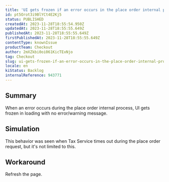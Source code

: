 ```yaml
---
title: 'UI gets frozen if an error occurs in the place order internal process'
id: pt5Orot3i9BlYCt4E2Kj5
status: PUBLISHED
createdAt: 2023-11-28T18:55:54.950Z
updatedAt: 2023-11-28T18:55:55.649Z
publishedAt: 2023-11-28T18:55:55.649Z
firstPublishedAt: 2023-11-28T18:55:55.649Z
contentType: knownIssue
productTeam: Checkout
author: 2mXZkbi0oi061KicTExNjo
tag: Checkout
slug: ui-gets-frozen-if-an-error-occurs-in-the-place-order-internal-process
locale: en
kiStatus: Backlog
internalReference: 943771
---
```


## Summary


When an error occurs during the place order internal process, UI gets frozen in loading with no error/warning message.


##

## Simulation


This behavior was seen when Tax Service times out during the place order request, but it's not limited to this.


##

## Workaround


Refresh the page.




